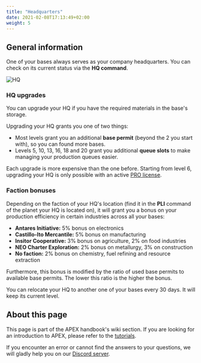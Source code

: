 ```yaml
---
title: "Headquarters"
date: 2021-02-08T17:13:49+02:00
weight: 5
---
```


## General information

One of your bases always serves as your company headquarters. You can check on its current status via the **HQ command**.

![HQ](HQ.png)

### HQ upgrades

You can upgrade your HQ if you have the required materials in the base's storage.

Upgrading your HQ grants you one of two things:
* Most levels grant you an additional **base permit** (beyond the 2 you start with), so you can found more bases.
* Levels 5, 10, 13, 16, 18 and 20 grant you additional **queue slots** to make managing your production queues easier.

Each upgrade is more expensive than the one before. Starting from level 6, upgrading your HQ is only possible with an active [PRO license](../../wiki/pro-license).

### Faction bonuses

Depending on the faction of your HQ's location (find it in the **PLI** command of the planet your HQ is located on), it will grant you a bonus on your production efficiency in certain industries across all your bases:
* **Antares Initiative:** 5% bonus on electronics
* **Castillo-Ito Mercantile:** 5% bonus on manufacturing
* **Insitor Cooperative:** 3% bonus on agriculture, 2% on food industries
* **NEO Charter Exploration:** 2% bonus on metallurgy, 3% on construction
* **No faction:** 2% bonus on chemistry, fuel refining and resource extraction

Furthermore, this bonus is modified by the ratio of used base permits to available base permits. The lower this ratio is the higher the bonus.  

You can relocate your HQ to another one of your bases every 30 days. It will keep its current level.

## About this page

This page is part of the APEX handbook's wiki section. If you are looking for an introduction to APEX, please refer to the [tutorials](../../tutorials).

If you encounter an error or cannot find the answers to your questions, we will gladly help you on our [Discord server](https://discordapp.com/invite/G7gj7PT).

